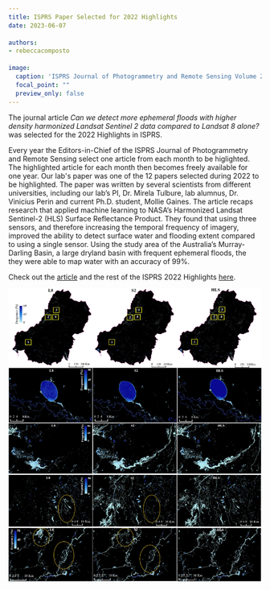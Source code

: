 ```yaml
---
title: ISPRS Paper Selected for 2022 Highlights
date: 2023-06-07

authors:
- rebeccacomposto

image:
  caption: 'ISPRS Journal of Photogrammetry and Remote Sensing Volume 201 Cover'
  focal_point: ""
  preview_only: false
---
```


The journal article <i>Can we detect more ephemeral floods with higher density harmonized Landsat Sentinel 2 data compared to Landsat 8 alone?</i> was selected for the 2022 Highlights in ISPRS.

<!--more-->
Every year the Editors-in-Chief of the ISPRS Journal of Photogrammetry and Remote Sensing select one article from each month to be higlighted. The highlighted article for each month then becomes freely available for one year. Our lab's paper was one of the 12 papers selected during 2022 to be highlighted. The paper was written by several scientists from different universities, including our lab’s PI, Dr. Mirela Tulbure, lab alumnus, Dr. Vinicius Perin and current Ph.D. student, Mollie Gaines. The article recaps research that applied machine learning to NASA’s Harmonized Landsat Sentinel-2 (HLS) Surface Reflectance Product. They found that using three sensors, and therefore increasing the temporal frequency of imagery, improved the ability to detect surface water and flooding extent compared to using a single sensor. Using the study area of the Australia’s Murray-Darling Basin, a large dryland basin with frequent ephemeral floods, the they were able to map water with an accuracy of 99%.

Check out the <a href="https://www.sciencedirect.com/science/article/pii/S0924271622000338">article</a> and the rest of the ISPRS 2022 Highlights <a href="https://www.journals.elsevier.com/isprs-journal-of-photogrammetry-and-remote-sensing/featured-articles/2022-featured-articles">here</a>.

<p></p>
<img src="three-data-sources.jpg" alt="Image not available">

